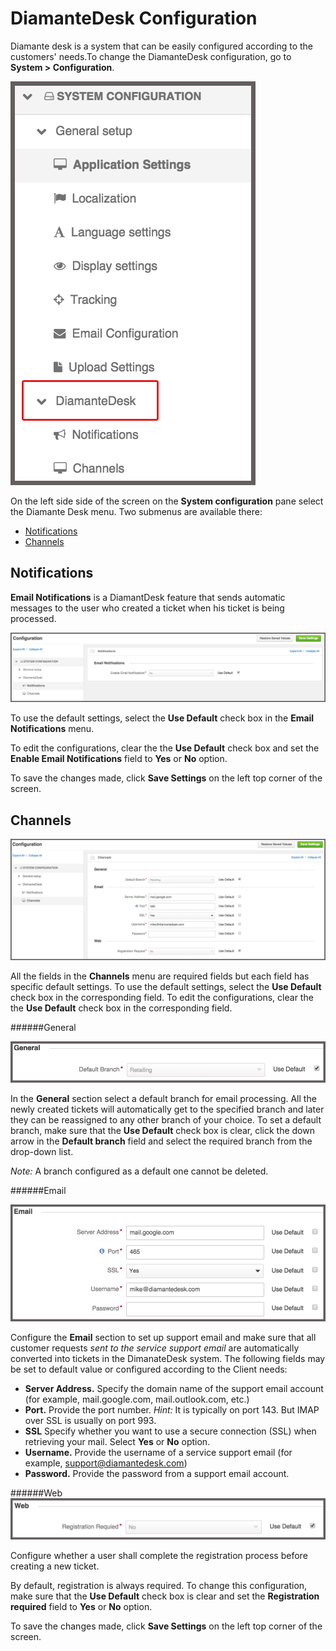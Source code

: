 # DiamanteDesk Configuration

Diamante desk is a system that can be easily configured according to the customers' needs.To change the DiamanteDesk configuration, go to **System > Configuration**.

![System configuration](img/sys_config.jpg)

On the left side side of the screen on the **System configuration** pane select the Diamante Desk menu. Two submenus are available there:

* [Notifications](#notifications)
* [Channels](#channels)

## <a name="notifications"></a>Notifications

**Email Notifications** is a DiamantDesk feature that sends automatic messages to the user who created a ticket when his ticket is being processed. 

![Notifications](img/notifications.jpg)

To use the default settings, select the **Use Default** check box in the **Email Notifications** menu. 

To edit the configurations, clear the the **Use Default** check box and set the **Enable Email Notifications** field to **Yes** or **No** option.

To save the changes made, click **Save Settings** on the left top corner of the screen.

## <a name="channels"></a>Channels

![Channels](img/channels.jpg)

All the fields in the **Channels** menu are required fields but each field has specific default settings. To use the default settings, select the **Use Default** check box in the corresponding field. To edit the configurations, clear the the **Use Default** check box in the corresponding field.

######General

![General](img/general.jpg)

In the **General** section select a default branch for email processing. All the newly created tickets will automatically get to the specified branch and later they can be reassigned to any other branch of your choice.
To set a default branch, make sure that the **Use Default** check box is clear, click the down arrow in the **Default branch** field and select the required branch from the drop-down list.

_Note:_ A branch configured as a default one cannot be deleted.

######Email

![Email](img/email.jpg)

Configure the **Email** section to set up support email and make sure that all customer requests _sent to the service support email_ are automatically converted into tickets in the DimanateDesk system. The following fields may be set to default value or configured according to the Client needs:

* **Server Address.** Specify the domain name of the support email account (for example, mail.google.com, mail.outlook.com, etc.)
* **Port.** Provide the port number. _Hint:_ It is typically on port 143. But IMAP over SSL is usually on port 993.
* **SSL** Specify whether you want to use a secure connection (SSL) when retrieving your mail. Select **Yes** or **No** option.
* **Username.** Provide the username of a service support email (for example, support@diamantedesk.com)
* **Password.** Provide the password from a support email account.

######Web
![Web](img/Web.jpg)

Configure whether a user shall complete the registration process before creating a new ticket.

By default, registration is always required. To change this configuration, make sure that the **Use Default** check box is clear and set the **Registration required** field to **Yes** or **No** option.

To save the changes made, click **Save Settings** on the left top corner of the screen.